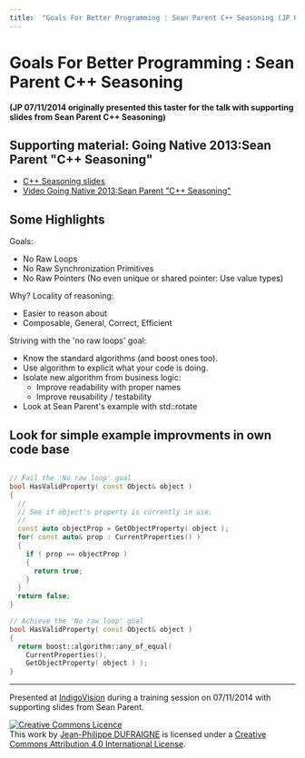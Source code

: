 ```yaml
---
title:  "Goals For Better Programming : Sean Parent C++ Seasoning (JP 07/11/2014)"
---
```


# Goals For Better Programming : Sean Parent C++ Seasoning
**(JP 07/11/2014 originally presented this taster for the talk with supporting slides from Sean Parent C++ Seasoning)**

## Supporting material: Going Native 2013:Sean Parent "C++ Seasoning"
* [C++ Seasoning slides](https://github.com/sean-parent/sean-parent.github.com/wiki/presentations/2013-09-11-cpp-seasoning/cpp-seasoning.pdf)
* [Video Going Native 2013:Sean Parent "C++ Seasoning"](http://channel9.msdn.com/Events/GoingNative/2013/Cpp-Seasoning)

## Some Highlights
Goals:
* No Raw Loops
* No Raw Synchronization Primitives
* No Raw Pointers (No even unique or shared pointer: Use value types)

Why? Locality of reasoning:
* Easier to reason about
* Composable, General, Correct, Efficient

Striving with the 'no raw loops' goal:
* Know the standard algorithms (and boost ones too).
* Use algorithm to explicit what your code is doing.
* Isolate new algorithm from business logic:
  * Improve readability with proper names
  * Improve reusability / testability
* Look at Sean Parent's example with std::rotate

## Look for simple example improvments in own code base
```c++

// Fail the 'No raw loop' goal
bool HasValidProperty( const Object& object )
{
  //
  // See if object's property is currently in use.
  //
  const auto objectProp = GetObjectProperty( object );
  for( const auto& prop : CurrentProperties() )
  {
    if ( prop == objectProp )
    {
      return true;
    }
  }
  return false;
}

// Achieve the 'No raw loop' goal
bool HasValidProperty( const Object& object )
{
  return boost::algorithm::any_of_equal(
    CurrentProperties(),
    GetObjectProperty( object ) );
}
```


-----
Presented at [IndigoVision](https://www.indigovision.com) during a training session on 07/11/2014 with supporting slides from Sean Parent.

<a rel="license" href="http://creativecommons.org/licenses/by/4.0/"><img alt="Creative Commons Licence" style="border-width:0" src="https://i.creativecommons.org/l/by/4.0/88x31.png" /></a><br />This <span xmlns:dct="http://purl.org/dc/terms/" href="http://purl.org/dc/dcmitype/Text" rel="dct:type">work</span> by <a xmlns:cc="http://creativecommons.org/ns#" href="https://jeanphilipped.github.io/training/" property="cc:attributionName" rel="cc:attributionURL">Jean-Philippe DUFRAIGNE</a> is licensed under a <a rel="license" href="http://creativecommons.org/licenses/by/4.0/">Creative Commons Attribution 4.0 International License</a>.

